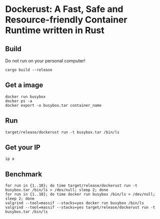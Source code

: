 # Dockerust: A Fast, Safe and Resource-friendly Container Runtime written in Rust

## Build

Do not run on your personal computer!

`cargo build --release`

## Get a image

```
docker run busybox
docker ps -a
docker export -o busybox.tar container_name
```

## Run

`target/release/dockerust run -t busybox.tar /bin/ls`

## Get your IP

`ip a`

## Benchmark

```
for run in {1..10}; do time target/release/dockerust run -t busybox.tar /bin/ls > /dev/null; sleep 2; done
for run in {1..10}; do time docker run busybox /bin/ls > /dev/null; sleep 2; done
valgrind --tool=massif --stacks=yes docker run busybox /bin/ls
valgrind --tool=massif --stacks=yes target/release/dockerust run -t busybox.tar /bin/ls
```
